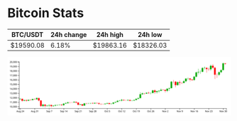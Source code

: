# Bitcoin Stats

BTC/USDT|24h change|24h high|24h low|
|---|---|---|---|
|$19590.08|6.18%|$19863.16|$18326.03|

<img src="./chart.svg">

